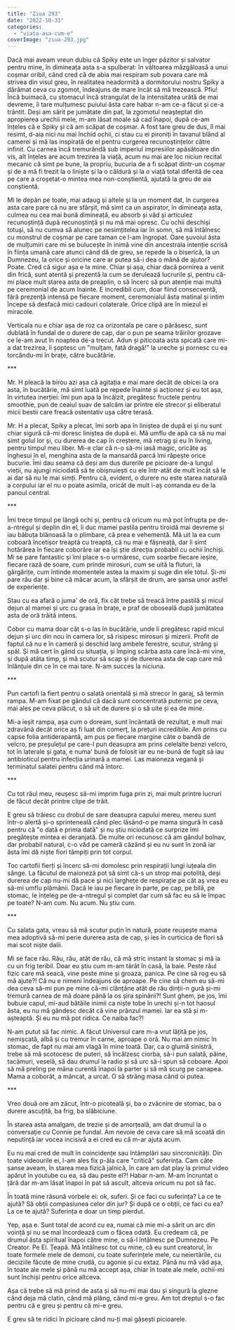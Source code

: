 ```yaml
---
title: "Ziua 293"
date: "2022-10-31"
categories: 
  - "viata-asa-cum-e"
coverImage: "ziua-293.jpg"
---
```


Dacă mai aveam vreun dubiu că Spiky este un înger păzitor și salvator pentru mine, în dimineața asta s-a spulberat: în vâltoarea mâzgăloasă a unui coșmar oribil, când cred că de abia mai respiram sub povara care mă strivea din visul greu, în realitatea neadormită a dormitorului nostru Spiky a dărâmat ceva cu zgomot, îndeajuns de mare încât să mă trezească. Pfiu! Încă buimacă, cu stomacul încă strangulat de la intensitatea urâtă de mai devreme, îi tare mulțumesc puiului ăsta care habar n-am ce-a făcut și ce-a trântit. Deși am sărit pe jumătate din pat, la zgomotul neașteptat din apropierea urechii mele, m-am lăsat moale să cad înapoi, după ce-am înțeles că e Spiky și că am scăpat de coșmar. A fost tare greu de dus, îl mai resimt, d-aia nici nu mai închid ochii, ci stau cu ei pironiți în tavanul blând al camerei și mă las inspirată de el pentru curgerea recunoștințelor către infinit. Cu carnea încă tremurândă sub imperiul impresiilor apăsătoare din vis, alt înțeles are acum trezirea la viață, acum nu mai are loc niciun recital mecanic că simt pe bune, la propriu, bucuria de a fi scăpat dintr-un coșmar și de a mă fi trezit la o liniște și la o căldură și la o viață total diferită de cea pe care a croșetat-o mintea mea non-conștientă, ajutată la greu de aia conștientă.

Mi le depăn pe toate, mai adaug și altele și la un moment dat, în curgerea asta care pare că nu are sfârșit, mă simt ca un aspirator, în dimineața asta, culmea nu cea mai bună dimineață, eu absorb și văd și articulez recunoștință după recunoștință și nu mă mai opresc. Cu ochii deschiși totuși, să nu cumva să alunec pe nesimțitelea iar în somn, să mă întâlnesc cu monstrul de coșmar pe care taman ce l-am îngropat. Oare șuvoiul ăsta de mulțumiri care mi se bulucește în inimă vine din ancestrala intenție scrisă în ființa umană care atunci când dă de greu, se repede la o biserică, la un Dumnezeu, la orice și oricine care ar putea să-i dea o mână de ajutor? Poate. Cred că sigur așa e la mine. Chiar și așa, chiar dacă pornirea a venit din frică, sunt atentă și prezentă la cum se derulează lucrurile și, pentru că-mi place mult starea asta de preaplin, o să încerc să pun atenție mai multă pe ceremonial de acum înainte. E incredibil cum, doar fiind consecventă, fără prezență intensă pe fiecare moment, ceremonialul ăsta matinal și intim începe să desfacă mici cadouri colaterale. Orice clipă are în miezul ei miracole. 

Verticala nu e chiar așa de roz ca orizontala pe care o părăsesc, sunt dublată în fundal de o durere de cap, dar o pun pe seama trăirilor grozave ce le-am avut în noaptea de-a trecut. Adun și piticoata asta spicată care mi-a dat trezirea, îi șoptesc un "mulțam, fată dragă!" la ureche și pornesc cu ea torcându-mi în brațe, către bucătărie.

\*\*\*

Mr. H pleacă la birou azi așa că agitația e mai mare decât de obicei la ora asta, în bucătărie, mă simt luată pe repede înainte și acționez și eu tot așa, în virtutea inerției: îmi pun apa la încălzit, pregătesc fructele pentru smoothie, pun de ceaiul suav de salcâm iar printre ele strecor și eliberatul micii bestii care freacă ostentativ ușa către terasă.

Mr. H a plecat, Spiky a plecat, îmi sorb apa în liniștea de după ei și nu sunt chiar sigură că-mi doresc liniștea de după ei. Mă umflu de apă ca să nu mai simt golul lor și, cu durerea de cap în creștere, mă retrag și eu în living, pentru timpul meu liber. Mi-e clar că n-o să-mi iasă magic, oricâte aș înghesui în el, menghina asta de la mansardă parcă îmi răpește orice bucurie. Îmi dau seama că deși am dus durerile pe picioare de-a lungul vieții, nu ajungi niciodată să te obișnuiești cu ele într-atât de mult încât să le ai dar să nu le mai simți. Pentru că, evident, o durere nu este starea naturală a corpului iar el nu o poate asimila, oricât de mult i-aș comanda eu de la panoul central.

\*\*\*

Îmi trece timpul pe lângă ochi și, pentru că oricum nu mă pot înfrupta pe de-a-ntregul și deplin din el, îi duc mamei pastila pentru tiroidă mai devreme și iau băbuța blănoasă la o plimbare, că prea e vehementă. Mă uit la ea cum coboară încetișor treaptă cu treaptă, că nu mai e fâșneață, dar îi simt hotărârea în fiecare coborâre iar ea își știe direcția probabil cu ochii închiși. Mi se pare fantastic și îmi place s-o urmăresc, cum soarbe fiecare ieșire, fiecare rază de soare, cum prinde mirosuri, cum se uită la fluturi, la gărgărițe, cum întinde momentele astea la maxim și suge din ele totul. Și-mi pare rău dar și bine că măcar acum, la sfârșit de drum, are șansa unor astfel de experiențe.

Stau cu ea afară o juma' de oră, fix cât trebe să treacă între pastilă și micul dejun al mamei și urc cu grasa în brațe, e praf de oboseală după jumătatea asta de oră trăită intens.

Cobor cu mama doar cât s-o las în bucătărie, unde îi pregătesc rapid micul dejun și urc din nou în camera lor, să risipesc mirosuri și mizerii. Profit de faptul că nu e în cameră și deschid larg ambele ferestre, scutur, strâng și spăl. Și mă cert în gând cu situația, și împing scârba asta care încă-mi vine, și după atâta timp, și mă scutur să scap și de durerea asta de cap care mă înlănțuie din ce în ce mai tare. N-am succes la niciuna.

\*\*\*

Pun cartofi la fiert pentru o salată orientală și mă strecor în garaj, să termin rampa. M-am fixat pe gândul că dacă sunt concentrată puternic pe ceva, mai ales pe ceva plăcut, o să uit de durere și o să uite și ea de mine.

Mi-a ieșit rampa, așa cum o doream, sunt încântată de rezultat, e mult mai zdravănă decât orice aș fi luat din comerț, la prețuri incredibile. Am prins cu capse folia antiderapantă, am pus pe fiecare margine câte o bandă de velcro, pe preșulețul pe care-l pun deasupra am prins celelalte benzi velcro, tot în laterale și gata, e numa' bună de folosit iar eu ne-bună de fugit să iau antibioticul pentru infecția urinară a mamei. Las maioneza vegană și terminatul salatei pentru când mă întorc.

\*\*\*

Cu tot răul meu, reușesc să-mi imprim fuga prin zi, mai mult printre lucruri de făcut decât printre clipe de trăit.

E greu să trăiesc cu drobul de sare deasupra capului mereu, mereu sunt într-o alertă și-o sprinteneală când plec lăsând-o pe mama singură în casă pentru că "o dată e prima dată" și nu știu niciodată ce surprize îmi pregătește mintea ei deranjată. De multe ori recunosc că am gândul bolnav, dar probabil natural, c-o văd pe cameră căzând și eu nu sunt în zonă iar ăsta îmi dă niște fiori tâmpiți prin tot corpul.

Toc cartofii fierți și încerc să-mi domolesc prin respirații lungi iuțeala din sânge. La făcutul de maioneză pot să simt că-s un strop mai potolită, deși durerea de cap nu-mi dă pace și nici larghețe de respirație pe cât aș vrea eu să-mi umflu plămânii. Dacă le iau pe fiecare în parte, pe cap, pe bilă, pe stomac, le înțeleg pe de-a-ntregul și complet dar cum să fac eu să le împac pe toate? N-am cum. Nu acum. Nu știu cum.

\*\*\*

Cu salata gata, vreau să mă scutur puțin în natură, poate reușește mama mea adoptivă să-mi perie durerea asta de cap, și ies în curticica de flori să mai scot niște dalii.

Mi se face rău. Rău, rău, atât de rău, că mă stric instant la stomac și mă ia cu un frig teribil. Doar eu știu cum m-am târât în casă, la baie. Peste răul fizic care mă seacă, vine peste mine și groaza, panica. Pe cine să rog eu să mă ajute?! Că nu e nimeni îndeajuns de aproape. Pe cine să chem eu să-mi dea ceva să-mi pun pe mine că-mi clănțăne atât de rău dinții-n gură și-mi tremură carnea de mă doare până la os șira spinării?! Sunt ghem, pe jos, îmi bubuie capul, mi-aud bătăile inimii ca niște tobe în urechi și-n tot haosul ăsta, eu nu mă gândesc decât că vine prânzul mamei. Iar ea stă și m-așteaptă. Și eu nu mă pot ridica. Ce naiba fac?!

N-am putut să fac nimic. A făcut Universul care m-a vrut lățită pe jos, nemișcată, albă și cu tremur în carne, aproape o oră. Nu mai am nimic în stomac, de fapt nu mai am vlagă în mine toată. Dar, ca o glumă sinistră, trebe să mă scotocesc de puteri, să încălzesc ciorba, să-i pun salată, pâine, tacâmuri, veselă, să dau drumul la radio și să urc să-i spun să coboare. Apoi să mă preling pe mâna curentă înapoi la parter și să mă scurg pe canapea. Mama a coborât, a mâncat, a urcat. O să strâng masa când oi putea.

\*\*\*

Vreo două ore am zăcut, într-o picoteală și, ba o zvâcnire de stomac, ba o durere ascuțită, ba frig, ba slăbiciune. 

În starea asta amalgam, de trezie și de amorțeală, am dat drumul la o conversație cu Connie pe fundal. Am nevoie de ceva care să mă scoată din neputință iar vocea incisivă a ei cred eu că m-ar ajuta acum.

Eu nu mai cred de mult în coincidențe sau întâmplări sau sincronicități. Din toate videourile ei, l-am ales fix p-ăla care "critică" suferința. Cam câte șanse aveam, în starea mea fizică jalnică, în care am dat play la primul video apărut în youtube cu ea, să dau peste el?! Habar n-am. M-am încruntat o țâră dar m-am lăsat înapoi în pat să ascult, altceva oricum nu pot să fac.

În toată mine răsună vorbele ei: ok, suferi. Și ce faci cu suferința? La ce te ajută? Să obții compasiunea celor din jur? Și după ce o obții, ce faci cu ea? La ce te ajută? Suferința e doar un timp pierdut.

Yep, așa e. Sunt total de acord cu ea, numai că mie mi-a sărit un arc din voință și nu se mai încordează cum o făcea odată. Eu credeam că, pe drumul ăsta spiritual înapoi către mine, o să-l întâlnesc pe Dumnezeu. Pe Creator. Pe El. Țeapă. Mă întâlnesc tot cu mine, că eu sunt creatorul, în toate formele mele de demoni, cu toate suferințele mele, cu neiertările, cu deciziile făcute de mine crudă, cu agonie și cu extaz. Până nu mă văd așa, în toate ale mele și până nu mă accept așa, chiar în toate ale mele, ochii-mi sunt închiși pentru orice altceva.

Așa că trebe să mă prind de asta și să nu-mi mai dau și singură la glezne când deja mă clatin, când mă plâng, când mi-e greu. Am tot dreptul s-o fac pentru că e greu și pentru că mi-e greu.

E greu să te ridici în picioare când nu-ți mai găsești picioarele.
